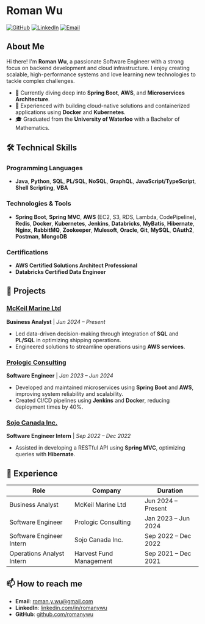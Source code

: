 # Roman Wu

[![GitHub](https://img.shields.io/badge/-GitHub-333?style=for-the-badge&logo=github&logoColor=white)](https://github.com/romanywu)
[![LinkedIn](https://img.shields.io/badge/-LinkedIn-blue?style=for-the-badge&logo=linkedin&logoColor=white)](https://linkedin.com/in/romanywu)
[![Email](https://img.shields.io/badge/-Email-c14438?style=for-the-badge&logo=gmail&logoColor=white)](mailto:roman.y.wu@gmail.com)

## About Me

Hi there! I'm **Roman Wu**, a passionate Software Engineer with a strong focus on backend development and cloud infrastructure. I enjoy creating scalable, high-performance systems and love learning new technologies to tackle complex challenges.

- 🌱 Currently diving deep into **Spring Boot**, **AWS**, and **Microservices Architecture**.
- 🚀 Experienced with building cloud-native solutions and containerized applications using **Docker** and **Kubernetes**.
- 🎓 Graduated from the **University of Waterloo** with a Bachelor of Mathematics.

## 🛠️ Technical Skills

### Programming Languages
- **Java**, **Python**, **SQL**, **PL/SQL**, **NoSQL**, **GraphQL**, **JavaScript/TypeScript**, **Shell Scripting**, **VBA**

### Technologies & Tools
- **Spring Boot**, **Spring MVC**, **AWS** (EC2, S3, RDS, Lambda, CodePipeline), **Redis**, **Docker**, **Kubernetes**, **Jenkins**, **Databricks**, **MyBatis**, **Hibernate**, **Nginx**, **RabbitMQ**, **Zookeeper**, **Mulesoft**, **Oracle**, **Git**, **MySQL**, **OAuth2**, **Postman**, **MongoDB**

### Certifications
- **AWS Certified Solutions Architect Professional**
- **Databricks Certified Data Engineer**

## 🔨 Projects

### [McKeil Marine Ltd](https://www.mckeil.com/)
**Business Analyst** | *Jun 2024 – Present*  
- Led data-driven decision-making through integration of **SQL** and **PL/SQL** in optimizing shipping operations.
- Engineered solutions to streamline operations using **AWS services**.

### [Prologic Consulting](https://www.prologic.com/)
**Software Engineer** | *Jan 2023 – Jun 2024*  
- Developed and maintained microservices using **Spring Boot** and **AWS**, improving system reliability and scalability.
- Created CI/CD pipelines using **Jenkins** and **Docker**, reducing deployment times by 40%.

### [Sojo Canada Inc.](https://www.sojo.ca/)
**Software Engineer Intern** | *Sep 2022 – Dec 2022*  
- Assisted in developing a RESTful API using **Spring MVC**, optimizing queries with **Hibernate**.

## 💼 Experience

| **Role** | **Company** | **Duration** |
|----------|--------------|--------------|
| Business Analyst | McKeil Marine Ltd | Jun 2024 – Present |
| Software Engineer | Prologic Consulting | Jan 2023 – Jun 2024 |
| Software Engineer Intern | Sojo Canada Inc. | Sep 2022 – Dec 2022 |
| Operations Analyst Intern | Harvest Fund Management | Sep 2021 – Dec 2021 |

## 📫 How to reach me

- **Email**: [roman.y.wu@gmail.com](mailto:roman.y.wu@gmail.com)
- **LinkedIn**: [linkedin.com/in/romanywu](https://linkedin.com/in/romanywu)
- **GitHub**: [github.com/romanywu](https://github.com/romanywu)

